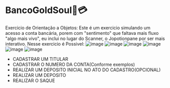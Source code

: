 # BancoGoldSoul🤑💳
Exercicio de Orientação a Objetos:
Este é um exercicio simulando um acesso a conta bancária, porem com "sentimento" que faltava mais fluxo "algo mais vivo", eu inclui no lugar do Scanner, o Jopotionpane por ser mais interativo.
Nesse exercicio é Possivel:
![image](https://github.com/DevOsvaldo/BancoGoldSoul/assets/85118127/554b03f0-e7cb-4a0d-8d2a-fa78af46120f)
![image](https://github.com/DevOsvaldo/BancoGoldSoul/assets/85118127/2dbdb257-a3f2-405a-a59f-230f4949314c)
![image](https://github.com/DevOsvaldo/BancoGoldSoul/assets/85118127/095ccadd-141d-4cf1-84b1-f5ce6d25b040)
![image](https://github.com/DevOsvaldo/BancoGoldSoul/assets/85118127/003e81a4-bfa0-4380-919d-931c21c7f011)
![image](https://github.com/DevOsvaldo/BancoGoldSoul/assets/85118127/4d0ff83b-6b6c-4571-9732-e3e312409c67)
![image](https://github.com/DevOsvaldo/BancoGoldSoul/assets/85118127/a995ed90-7234-48b5-a521-885d8aa92cb5)

<ul>
  <li>CADASTRAR UM TITULAR</li>
  <li>CADASTRAR O NUMERO DA CONTA(Conforme exemplos)</li>
  <li>REALIZAR UM DEPOSITO INICIAL NO ATO DO CADASTRO(OPCIONAL)</li>
  <li>REALIZAR UM DEPOSITO</li>
  <li>REALIZAR O SAQUE</li>
</ul>
 
